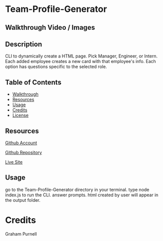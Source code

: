 # Team-Profile-Generator

## Walkthrough Video / Images



## Description
CLI to dynamically create a HTML page. Pick Manager, Engineer, or Intern. Each added employee creates a new card with that employee's info. Each option has questions specific to the selected role.

## Table of Contents
- [Walkthrough](#walkthrough-video--images)
- [Resources](#Resources)
- [Usage](#usage)
- [Credits](#credits)
- [License](#license)
      
## Resources
[Github Account](https://github.com/GrahamP98)

[Github Repository](https://github.com/GrahamP98/Team-Profile-Generator)

[Live Site](https://GrahamP98.github.io/Team-Profile-Generator/)

## Usage
go to the Team-Profile-Generator directory in your terminal. type node index.js to run the CLI. answer prompts. html created by user will appear in the output folder.

# Credits
Graham Purnell

